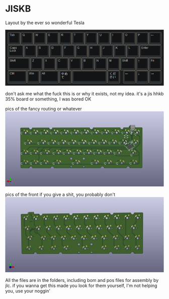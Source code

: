 # JISKB

Layout by the ever so wonderful Tesla

![Alt text](pictures/Layout.png?raw=true "Layout by the ever so wonderful Tesla")

don't ask me what the fuck this is or why it exists, not my idea.
it's a jis hhkb 35% board or something, I was bored OK

pics of the fancy routing or whatever
![alt text](https://github.com/ojthetiny/JISKB/blob/main/pictures/Back%20Side.png)

pics of the front if you give a shit, you probably don't
![alt text](https://github.com/ojthetiny/JISKB/blob/main/pictures/Front%20Side.jpg)

All the files are in the folders, including bom and pos files for assembly by jlc. if you wanna get this made you look for them yourself, I'm not helping you, use your noggin'

